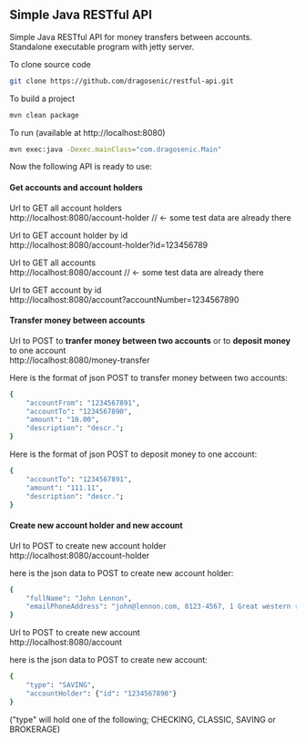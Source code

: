 ## Simple Java RESTful API

Simple Java RESTful API for money transfers between accounts.
Standalone executable program with jetty server.

To clone source code

```sh
git clone https://github.com/dragosenic/restful-api.git
```

To build a project

```sh
mvn clean package
```

To run (available at http://localhost:8080)

```sh
mvn exec:java -Dexec.mainClass="com.dragosenic.Main"
```

Now the following API is ready to use:

#### Get accounts and account holders

Url to GET all account holders <br/>
http://localhost:8080/account-holder // <- some test data are already there

Url to GET account holder by id<br/>
http://localhost:8080/account-holder?id=123456789

Url to GET all accounts<br/>
http://localhost:8080/account // <- some test data are already there

Url to GET account by id<br/>
http://localhost:8080/account?accountNumber=1234567890

#### Transfer money between accounts

Url to POST to **tranfer money between two accounts** or to **deposit money** to one account<br/>
http://localhost:8080/money-transfer

Here is the format of json POST to transfer money between two accounts:
```sh
{
    "accountFrom": "1234567891",
    "accountTo": "1234567890",
    "amount": "10.00",
    "description": "descr.";
}
```

Here is the format of json POST to deposit money to one account:

```sh
{
    "accountTo": "1234567891",
    "amount": "111.11",
    "description": "descr.";
}
```

#### Create new account holder and new account

Url to POST to create new account holder<br/>
http://localhost:8080/account-holder

here is the json data to POST to create new account holder:
```sh
{
    "fullName": "John Lennon",
    "emailPhoneAddress": "john@lennon.com, 0123-4567, 1 Great western road"
}
```

Url to POST to create new account<br/>
http://localhost:8080/account

here is the json data to POST to create new account:
```sh
{
    "type": "SAVING",
    "accountHolder": {"id": "1234567890"}
}
```
("type" will hold one of the following; CHECKING, CLASSIC, SAVING or BROKERAGE)

